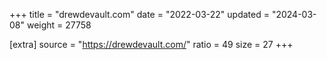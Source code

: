 +++
title = "drewdevault.com"
date = "2022-03-22"
updated = "2024-03-08"
weight = 27758

[extra]
source = "https://drewdevault.com/"
ratio = 49
size = 27
+++
